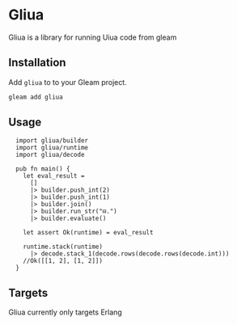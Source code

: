 # Gliua

Gliua is a library for running Uiua code from gleam 

## Installation

Add `gliua` to to your Gleam project.

```sh
gleam add gliua
```

## Usage

```gleam
  import gliua/builder
  import gliua/runtime
  import gliua/decode

  pub fn main() {
    let eval_result =
      []
      |> builder.push_int(2)
      |> builder.push_int(1)
      |> builder.join()
      |> builder.run_str("⊟.")
      |> builder.evaluate()

    let assert Ok(runtime) = eval_result

    runtime.stack(runtime)
      |> decode.stack_1(decode.rows(decode.rows(decode.int)))
    //Ok([[1, 2], [1, 2]])
  }
```

## Targets

Gliua currently only targets Erlang